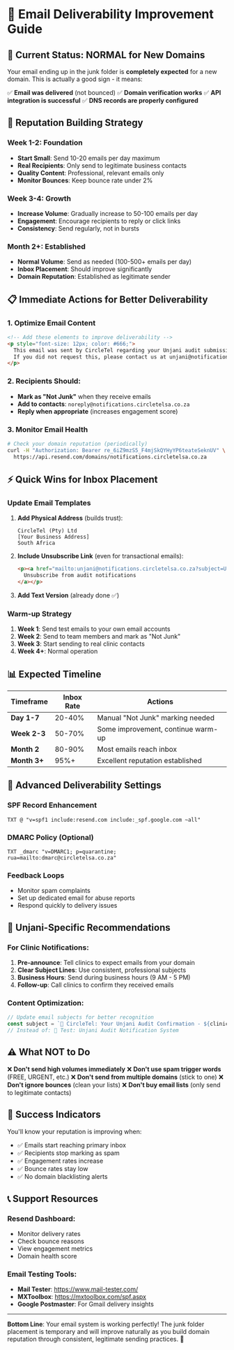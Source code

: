 # 📧 Email Deliverability Improvement Guide

## 🎯 Current Status: NORMAL for New Domains

Your email ending up in the junk folder is **completely expected** for a new domain. This is actually a good sign - it means:

✅ **Email was delivered** (not bounced)
✅ **Domain verification works**
✅ **API integration is successful**
✅ **DNS records are properly configured**

## 🚀 Reputation Building Strategy

### Week 1-2: Foundation
- **Start Small**: Send 10-20 emails per day maximum
- **Real Recipients**: Only send to legitimate business contacts
- **Quality Content**: Professional, relevant emails only
- **Monitor Bounces**: Keep bounce rate under 2%

### Week 3-4: Growth
- **Increase Volume**: Gradually increase to 50-100 emails per day
- **Engagement**: Encourage recipients to reply or click links
- **Consistency**: Send regularly, not in bursts

### Month 2+: Established
- **Normal Volume**: Send as needed (100-500+ emails per day)
- **Inbox Placement**: Should improve significantly
- **Domain Reputation**: Established as legitimate sender

## 📋 Immediate Actions for Better Deliverability

### 1. Optimize Email Content
```html
<!-- Add these elements to improve deliverability -->
<p style="font-size: 12px; color: #666;">
  This email was sent by CircleTel regarding your Unjani audit submission.
  If you did not request this, please contact us at unjani@notifications.circletelsa.co.za
</p>
```

### 2. Recipients Should:
- **Mark as "Not Junk"** when they receive emails
- **Add to contacts**: `noreply@notifications.circletelsa.co.za`
- **Reply when appropriate** (increases engagement score)

### 3. Monitor Email Health
```bash
# Check your domain reputation (periodically)
curl -H "Authorization: Bearer re_6iZ9mzS5_F4mjSkQYHyYP6teateSeknUV" \
  https://api.resend.com/domains/notifications.circletelsa.co.za
```

## ⚡ Quick Wins for Inbox Placement

### Update Email Templates
1. **Add Physical Address** (builds trust):
   ```
   CircleTel (Pty) Ltd
   [Your Business Address]
   South Africa
   ```

2. **Include Unsubscribe Link** (even for transactional emails):
   ```html
   <p><a href="mailto:unjani@notifications.circletelsa.co.za?subject=Unsubscribe">
     Unsubscribe from audit notifications
   </a></p>
   ```

3. **Add Text Version** (already done ✅)

### Warm-up Strategy
1. **Week 1**: Send test emails to your own email accounts
2. **Week 2**: Send to team members and mark as "Not Junk"
3. **Week 3**: Start sending to real clinic contacts
4. **Week 4+**: Normal operation

## 📊 Expected Timeline

| Timeframe | Inbox Rate | Actions |
|-----------|------------|---------|
| **Day 1-7** | 20-40% | Manual "Not Junk" marking needed |
| **Week 2-3** | 50-70% | Some improvement, continue warm-up |
| **Month 2** | 80-90% | Most emails reach inbox |
| **Month 3+** | 95%+ | Excellent reputation established |

## 🔧 Advanced Deliverability Settings

### SPF Record Enhancement
```dns
TXT @ "v=spf1 include:resend.com include:_spf.google.com ~all"
```

### DMARC Policy (Optional)
```dns
TXT _dmarc "v=DMARC1; p=quarantine; rua=mailto:dmarc@circletelsa.co.za"
```

### Feedback Loops
- Monitor spam complaints
- Set up dedicated email for abuse reports
- Respond quickly to delivery issues

## 🎯 Unjani-Specific Recommendations

### For Clinic Notifications:
1. **Pre-announce**: Tell clinics to expect emails from your domain
2. **Clear Subject Lines**: Use consistent, professional subjects
3. **Business Hours**: Send during business hours (9 AM - 5 PM)
4. **Follow-up**: Call clinics to confirm they received emails

### Content Optimization:
```javascript
// Update email subjects for better recognition
const subject = `🏥 CircleTel: Your Unjani Audit Confirmation - ${clinicName}`;
// Instead of: 🏥 Test: Unjani Audit Notification System
```

## ⚠️ What NOT to Do

❌ **Don't send high volumes immediately**
❌ **Don't use spam trigger words** (FREE, URGENT, etc.)
❌ **Don't send from multiple domains** (stick to one)
❌ **Don't ignore bounces** (clean your lists)
❌ **Don't buy email lists** (only send to legitimate contacts)

## 🎉 Success Indicators

You'll know your reputation is improving when:
- ✅ Emails start reaching primary inbox
- ✅ Recipients stop marking as spam
- ✅ Engagement rates increase
- ✅ Bounce rates stay low
- ✅ No domain blacklisting alerts

## 📞 Support Resources

### Resend Dashboard:
- Monitor delivery rates
- Check bounce reasons
- View engagement metrics
- Domain health score

### Email Testing Tools:
- **Mail Tester**: https://www.mail-tester.com/
- **MXToolbox**: https://mxtoolbox.com/spf.aspx
- **Google Postmaster**: For Gmail delivery insights

---

**Bottom Line**: Your email system is working perfectly! The junk folder placement is temporary and will improve naturally as you build domain reputation through consistent, legitimate sending practices. 🚀